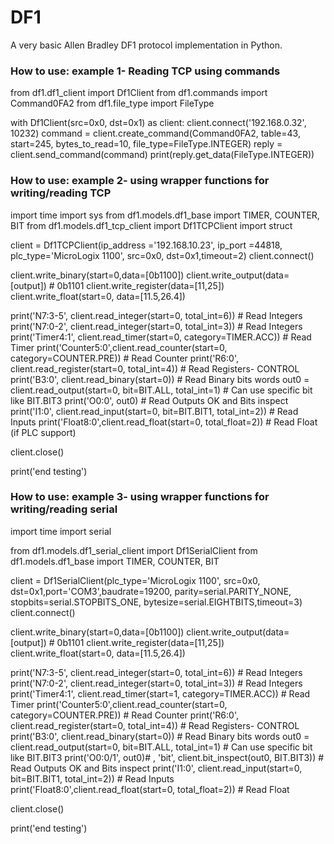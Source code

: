 # DF1 #

A very basic Allen Bradley DF1 protocol implementation in Python.

### How to use: example 1- Reading TCP using commands ##

from df1.df1_client import Df1Client
from df1.commands import Command0FA2
from df1.file_type import FileType

with Df1Client(src=0x0, dst=0x1) as client:
    client.connect('192.168.0.32', 10232)
    command = client.create_command(Command0FA2, table=43, start=245, bytes_to_read=10, file_type=FileType.INTEGER)
    reply = client.send_command(command)
    print(reply.get_data(FileType.INTEGER))


### How to use: example 2- using wrapper functions for writing/reading TCP ##

import time
import sys
from df1.models.df1_base import TIMER, COUNTER, BIT
from df1.models.df1_tcp_client import Df1TCPClient
import struct

client = Df1TCPClient(ip_address ='192.168.10.23', ip_port =44818, plc_type='MicroLogix 1100', src=0x0, dst=0x1,timeout=2)
client.connect()

client.write_binary(start=0,data=[0b1100])
client.write_output(data=[output]) # 0b1101
client.write_register(data=[11,25])
client.write_float(start=0, data=[11.5,26.4])

print('N7:3-5',    client.read_integer(start=0, total_int=6))  # Read Integers 
print('N7:0-2', client.read_integer(start=0, total_int=3))  # Read Integers 
print('Timer4:1',  client.read_timer(start=0, category=TIMER.ACC))  # Read Timer 
print('Counter5:0',client.read_counter(start=0, category=COUNTER.PRE)) # Read Counter 
print('R6:0', client.read_register(start=0, total_int=4))  # Read Registers- CONTROL 
print('B3:0', client.read_binary(start=0))  # Read Binary bits words 
out0 = client.read_output(start=0, bit=BIT.ALL, total_int=1) # Can use specific bit like BIT.BIT3
print('O0:0', out0)  # Read Outputs OK and Bits inspect
print('I1:0', client.read_input(start=0, bit=BIT.BIT1, total_int=2))  # Read Inputs
print('Float8:0',client.read_float(start=0, total_float=2))  # Read Float (if PLC support)

client.close()

print('end testing')

### How to use: example 3- using wrapper functions for writing/reading serial ##

import time
import serial

from df1.models.df1_serial_client import Df1SerialClient
from df1.models.df1_base import TIMER, COUNTER, BIT

client = Df1SerialClient(plc_type='MicroLogix 1100', src=0x0, dst=0x1,port='COM3',baudrate=19200, parity=serial.PARITY_NONE, 
		stopbits=serial.STOPBITS_ONE, bytesize=serial.EIGHTBITS,timeout=3)
client.connect()

client.write_binary(start=0,data=[0b1100])
client.write_output(data=[output]) # 0b1101
client.write_register(data=[11,25])
client.write_float(start=0, data=[11.5,26.4])

print('N7:3-5',    client.read_integer(start=0, total_int=6))  # Read Integers 
print('N7:0-2', client.read_integer(start=0, total_int=3))  # Read Integers 
print('Timer4:1',  client.read_timer(start=1, category=TIMER.ACC))  # Read Timer 
print('Counter5:0',client.read_counter(start=0, category=COUNTER.PRE)) # Read Counter 
print('R6:0', client.read_register(start=0, total_int=4))  # Read Registers- CONTROL 
print('B3:0', client.read_binary(start=0))  # Read Binary bits words 
out0 = client.read_output(start=0, bit=BIT.ALL, total_int=1)  # Can use specific bit like BIT.BIT3
print('O0:0/1', out0)# , 'bit', client.bit_inspect(out0, BIT.BIT3))  # Read Outputs OK and Bits inspect
print('I1:0', client.read_input(start=0, bit=BIT.BIT1, total_int=2))  # Read Inputs
print('Float8:0',client.read_float(start=0, total_float=2))  # Read Float

client.close()

print('end testing')


